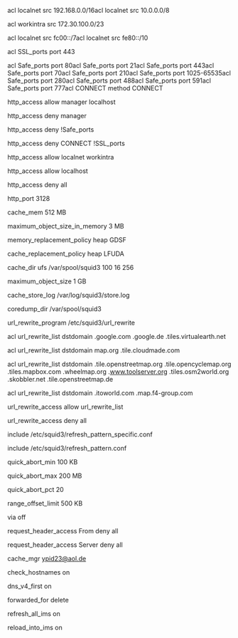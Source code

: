 acl localnet src 192.168.0.0/16acl localnet src 10.0.0.0/8

acl workintra src 172.30.100.0/23

acl localnet src fc00::/7acl localnet src fe80::/10

acl SSL_ports port 443

acl Safe_ports port 80acl Safe_ports port 21acl Safe_ports port 443acl Safe_ports port 70acl Safe_ports port 210acl Safe_ports port 1025-65535acl Safe_ports port 280acl Safe_ports port 488acl Safe_ports port 591acl Safe_ports port 777acl CONNECT method CONNECT

http_access allow manager localhost

http_access deny manager

http_access deny !Safe_ports

http_access deny CONNECT !SSL_ports

http_access allow localnet workintra

http_access allow localhost

http_access deny all

http_port 3128

cache_mem 512 MB

maximum_object_size_in_memory 3 MB

memory_replacement_policy heap GDSF

cache_replacement_policy heap LFUDA

cache_dir ufs /var/spool/squid3 100 16 256

maximum_object_size 1 GB

cache_store_log /var/log/squid3/store.log

coredump_dir /var/spool/squid3

url_rewrite_program /etc/squid3/url_rewrite

acl url_rewrite_list dstdomain .google.com .google.de .tiles.virtualearth.net

acl url_rewrite_list dstdomain map.org .tile.cloudmade.com

acl url_rewrite_list dstdomain .tile.openstreetmap.org .tile.opencyclemap.org .tiles.mapbox.com .wheelmap.org .www.toolserver.org .tiles.osm2world.org .skobbler.net .tile.openstreetmap.de

acl url_rewrite_list dstdomain .itoworld.com .map.f4-group.com

url_rewrite_access allow url_rewrite_list

url_rewrite_access deny all

include /etc/squid3/refresh_pattern_specific.conf

include /etc/squid3/refresh_pattern.conf

quick_abort_min 100 KB

quick_abort_max 200 MB

quick_abort_pct 20

range_offset_limit 500 KB

via off

request_header_access From deny all

request_header_access Server deny all

cache_mgr ypid23@aol.de

check_hostnames on

dns_v4_first on

forwarded_for delete

refresh_all_ims on

reload_into_ims on
